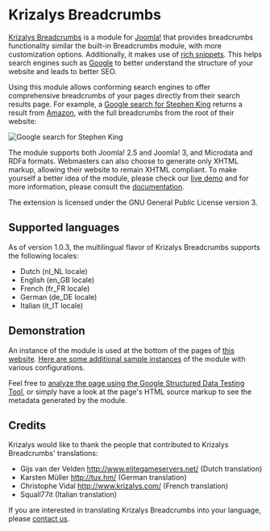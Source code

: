 Krizalys Breadcrumbs
====================

[Krizalys Breadcrumbs](http://www.krizalys.com/extension/krizalys-breadcrumbs) is a module for [Joomla!](http://www.joomla.org/) that provides breadcrumbs functionality similar the built-in Breadcrumbs module, with more customization options. Additionally, it makes use of [rich snippets](http://support.google.com/webmasters/bin/answer.py?hl=en&answer=99170). This helps search engines such as [Google](http://www.google.com/) to better understand the structure of your website and leads to better SEO.

Using this module allows conforming search engines to offer comprehensive breadcrumbs of your pages directly from their search results page. For example, a [Google search for Stephen King](http://www.google.com/search?q=Stephen+King) returns a result from [Amazon](http://www.amazon.com/), with the full breadcrumbs from the root of their website:

![Google search for Stephen King](http://demo.krizalys.com/joomla/images/rich-breadcrumbs.png)

The module supports both Joomla! 2.5 and Joomla! 3, and Microdata and RDFa formats. Webmasters can also choose to generate only XHTML markup, allowing their website to remain XHTML compliant. To make yourself a better idea of the module, please check our [live demo](http://demo.krizalys.com/joomla/demos/krizalys-breadcrumbs#demo_breadcrumbs) and for more information, please consult the [documentation](http://www.krizalys.com/book/krizalys-breadcrumbs-documentation).

The extension is licensed under the GNU General Public License version 3.

Supported languages
-------------------

As of version 1.0.3, the multilingual flavor of Krizalys Breadcrumbs supports the following locales:

* Dutch (nl_NL locale)
* English (en_GB locale)
* French (fr_FR locale)
* German (de_DE locale)
* Italian (it_IT locale)

Demonstration
-------------

An instance of the module is used at the bottom of the pages of [this website](http://demo.krizalys.com/joomla/demos/krizalys-breadcrumbs). [Here are some additional sample instances](http://demo.krizalys.com/joomla/demos/krizalys-breadcrumbs#demo_breadcrumbs) of the module with various configurations.

Feel free to [analyze the page using the Google Structured Data Testing Tool](http://www.google.com/webmasters/tools/richsnippets?q=http%3A%2F%2Fdemo.krizalys.com%2Fjoomla%2Fdemos%2Fkrizalys-breadcrumbs), or simply have a look at the page's HTML source markup to see the metadata generated by the module.

Credits
-------

Krizalys would like to thank the people that contributed to Krizalys Breadcrumbs' translations:

* Gijs van der Velden <http://www.elitegameservers.net/> (Dutch translation)
* Karsten Müller <http://tux.hm/> (German translation)
* Christophe Vidal <http://www.krizalys.com/> (French translation)
* Squall77it (Italian translation)

If you are interested in translating Krizalys Breadcrumbs into your language, please [contact us](http://www.krizalys.com/contact).

